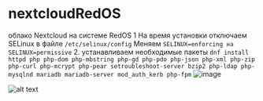# nextcloudRedOS
облако Nextcloud на системе RedOS
1 На время установки отключаем SELinux в файле ```/etc/selinux/config```
Меняем ```SELINUX=enforcing на SELINUX=permissive```
2. устанавливаем необходимые пакеты 
```dnf install httpd php php-dom php-mbstring php-gd php-pdo php-json php-xml php-zip php-curl php-mcrypt php-pear setroubleshoot-server bzip2 php-ldap php-mysqlnd mariadb mariadb-server mod_auth_kerb php-fpm```
![image](https://github.com/user-attachments/assets/35ccb941-d916-43d5-9ffd-d956957ef14f)









![alt text](./Pictures/Screenshot_1.jpg)
